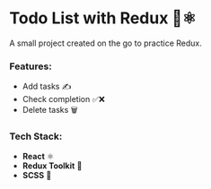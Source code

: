 # Todo List with Redux 📝⚛️  
A small project created on the go to practice Redux.

### Features:
- Add tasks ✍️  
- Check completion ✅❌  
- Delete tasks 🗑️  

### Tech Stack:
- **React** ⚛️  
- **Redux Toolkit** 🔄  
- **SCSS** 🎨
